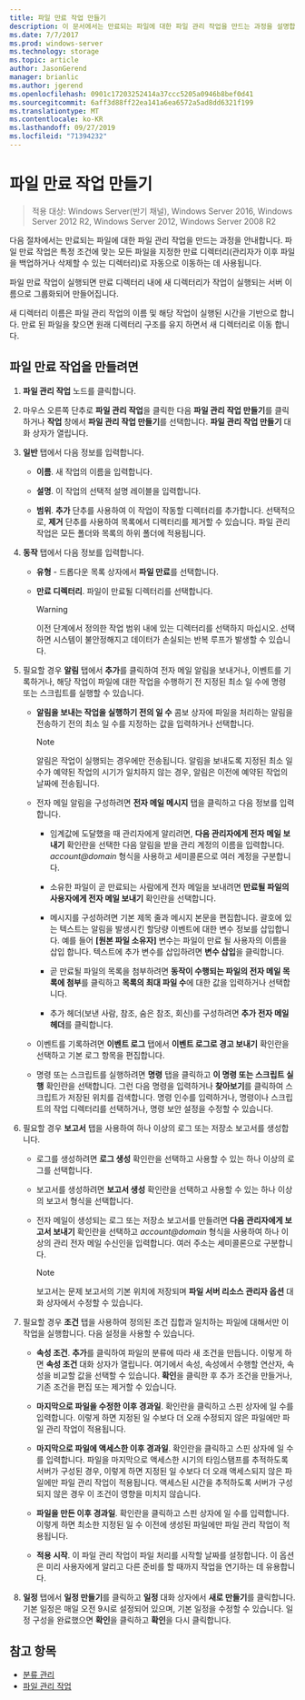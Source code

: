 ```yaml
---
title: 파일 만료 작업 만들기
description: 이 문서에서는 만료되는 파일에 대한 파일 관리 작업을 만드는 과정을 설명합니다.
ms.date: 7/7/2017
ms.prod: windows-server
ms.technology: storage
ms.topic: article
author: JasonGerend
manager: brianlic
ms.author: jgerend
ms.openlocfilehash: 0901c17203252414a37ccc5205a0946b8bef0d41
ms.sourcegitcommit: 6aff3d88ff22ea141a6ea6572a5ad8dd6321f199
ms.translationtype: MT
ms.contentlocale: ko-KR
ms.lasthandoff: 09/27/2019
ms.locfileid: "71394232"
---
```

# <a name="create-a-file-expiration-task"></a>파일 만료 작업 만들기

> 적용 대상: Windows Server(반기 채널), Windows Server 2016, Windows Server 2012 R2, Windows Server 2012, Windows Server 2008 R2

다음 절차에서는 만료되는 파일에 대한 파일 관리 작업을 만드는 과정을 안내합니다. 파일 만료 작업은 특정 조건에 맞는 모든 파일을 지정한 만료 디렉터리(관리자가 이후 파일을 백업하거나 삭제할 수 있는 디렉터리)로 자동으로 이동하는 데 사용됩니다.

파일 만료 작업이 실행되면 만료 디렉터리 내에 새 디렉터리가 작업이 실행되는 서버 이름으로 그룹화되어 만들어집니다.

새 디렉터리 이름은 파일 관리 작업의 이름 및 해당 작업이 실행된 시간을 기반으로 합니다. 만료 된 파일을 찾으면 원래 디렉터리 구조를 유지 하면서 새 디렉터리로 이동 합니다.

## <a name="to-create-a-file-expiration-task"></a>파일 만료 작업을 만들려면

1. **파일 관리 작업** 노드를 클릭합니다.

2. 마우스 오른쪽 단추로 **파일 관리 작업**을 클릭한 다음 **파일 관리 작업 만들기**를 클릭하거나 **작업** 창에서 **파일 관리 작업 만들기**를 선택합니다. **파일 관리 작업 만들기** 대화 상자가 열립니다.

3. **일반** 탭에서 다음 정보를 입력합니다.

   -   **이름**. 새 작업의 이름을 입력합니다.  

   -   **설명**. 이 작업의 선택적 설명 레이블을 입력합니다.  
    
   -   **범위**. **추가** 단추를 사용하여 이 작업이 작동할 디렉터리를 추가합니다. 선택적으로, **제거** 단추를 사용하여 목록에서 디렉터리를 제거할 수 있습니다. 파일 관리 작업은 모든 폴더와 목록의 하위 폴더에 적용됩니다.

4. **동작** 탭에서 다음 정보를 입력합니다.

   - **유형** - 드롭다운 목록 상자에서 **파일 만료**를 선택합니다.

   - **만료 디렉터리**. 파일이 만료될 디렉터리를 선택합니다.

     > [!Warning]
     > 이전 단계에서 정의한 작업 범위 내에 있는 디렉터리를 선택하지 마십시오. 선택하면 시스템이 불안정해지고 데이터가 손실되는 반복 루프가 발생할 수 있습니다.

5. 필요할 경우 **알림** 탭에서 **추가**를 클릭하여 전자 메일 알림을 보내거나, 이벤트를 기록하거나, 해당 작업이 파일에 대한 작업을 수행하기 전 지정된 최소 일 수에 명령 또는 스크립트를 실행할 수 있습니다.

   - **알림을 보내는 작업을 실행하기 전의 일 수** 콤보 상자에 파일을 처리하는 알림을 전송하기 전의 최소 일 수를 지정하는 값을 입력하거나 선택합니다.

     > [!Note]
     > 알림은 작업이 실행되는 경우에만 전송됩니다. 알림을 보내도록 지정된 최소 일 수가 예약된 작업의 시기가 일치하지 않는 경우, 알림은 이전에 예약된 작업의 날짜에 전송됩니다.

   - 전자 메일 알림을 구성하려면 **전자 메일 메시지** 탭을 클릭하고 다음 정보를 입력합니다.

     - 임계값에 도달했을 때 관리자에게 알리려면, **다음 관리자에게 전자 메일 보내기** 확인란을 선택한 다음 알림을 받을 관리 계정의 이름을 입력합니다. <em>account@domain</em>  형식을 사용하고 세미콜론으로 여러 계정을 구분합니다.  

     - 소유한 파일이 곧 만료되는 사람에게 전자 메일을 보내려면 **만료될 파일의 사용자에게 전자 메일 보내기** 확인란을 선택합니다.

     - 메시지를 구성하려면 기본 제목 줄과 메시지 본문을 편집합니다. 괄호에 있는 텍스트는 알림을 발생시킨 할당량 이벤트에 대한 변수 정보를 삽입합니다. 예를 들어 **\[원본 파일 소유자\]** 변수는 파일이 만료 될 사용자의 이름을 삽입 합니다. 텍스트에 추가 변수를 삽입하려면 **변수 삽입**을 클릭합니다.

     - 곧 만료될 파일의 목록을 첨부하려면 **동작이 수행되는 파일의 전자 메일 목록에 첨부**를 클릭하고 **목록의 최대 파일 수**에 대한 값을 입력하거나 선택합니다.

     - 추가 헤더(보낸 사람, 참조, 숨은 참조, 회신)를 구성하려면 **추가 전자 메일 헤더**를 클릭합니다.  

   - 이벤트를 기록하려면 **이벤트 로그** 탭에서 **이벤트 로그로 경고 보내기** 확인란을 선택하고 기본 로그 항목을 편집합니다.  

   - 명령 또는 스크립트를 실행하려면 **명령** 탭을 클릭하고 **이 명령 또는 스크립트 실행** 확인란을 선택합니다. 그런 다음 명령을 입력하거나 **찾아보기**를 클릭하여 스크립트가 저장된 위치를 검색합니다. 명령 인수를 입력하거나, 명령이나 스크립트의 작업 디렉터리를 선택하거나, 명령 보안 설정을 수정할 수 있습니다.

6. 필요할 경우 **보고서** 탭을 사용하여 하나 이상의 로그 또는 저장소 보고서를 생성합니다.

   - 로그를 생성하려면 **로그 생성** 확인란을 선택하고 사용할 수 있는 하나 이상의 로그를 선택합니다.  

   - 보고서를 생성하려면 **보고서 생성** 확인란을 선택하고 사용할 수 있는 하나 이상의 보고서 형식을 선택합니다.  

   - 전자 메일이 생성되는 로그 또는 저장소 보고서를 만들려면 **다음 관리자에게 보고서 보내기** 확인란을 선택하고 <em>account@domain</em> 형식을 사용하여 하나 이상의 관리 전자 메일 수신인을 입력합니다. 여러 주소는 세미콜론으로 구분합니다.

     > [!Note]
     > 보고서는 문제 보고서의 기본 위치에 저장되며 **파일 서버 리소스 관리자 옵션** 대화 상자에서 수정할 수 있습니다.
        
7. 필요할 경우 **조건** 탭을 사용하여 정의된 조건 집합과 일치하는 파일에 대해서만 이 작업을 실행합니다. 다음 설정을 사용할 수 있습니다.

    -   **속성 조건**. **추가**를 클릭하여 파일의 분류에 따라 새 조건을 만듭니다. 이렇게 하면 **속성 조건** 대화 상자가 열립니다. 여기에서 속성, 속성에서 수행할 연산자, 속성을 비교할 값을 선택할 수 있습니다. **확인**을 클릭한 후 추가 조건을 만들거나, 기존 조건을 편집 또는 제거할 수 있습니다.

    -   **마지막으로 파일을 수정한 이후 경과일**. 확인란을 클릭하고 스핀 상자에 일 수를 입력합니다. 이렇게 하면 지정된 일 수보다 더 오래 수정되지 않은 파일에만 파일 관리 작업이 적용됩니다.

    -   **마지막으로 파일에 액세스한 이후 경과일**. 확인란을 클릭하고 스핀 상자에 일 수를 입력합니다. 파일을 마지막으로 액세스한 시기의 타임스탬프를 추적하도록 서버가 구성된 경우, 이렇게 하면 지정된 일 수보다 더 오래 액세스되지 않은 파일에만 파일 관리 작업이 적용됩니다. 액세스된 시간을 추적하도록 서버가 구성되지 않은 경우 이 조건이 영향을 미치지 않습니다.

    -   **파일을 만든 이후 경과일**. 확인란을 클릭하고 스핀 상자에 일 수를 입력합니다. 이렇게 하면 최소한 지정된 일 수 이전에 생성된 파일에만 파일 관리 작업이 적용됩니다.  

    -   **적용 시작**. 이 파일 관리 작업이 파일 처리를 시작할 날짜를 설정합니다. 이 옵션은 미리 사용자에게 알리고 다른 준비를 할 때까지 작업을 연기하는 데 유용합니다.

8. **일정** 탭에서 **일정 만들기**를 클릭하고 **일정** 대화 상자에서 **새로 만들기**를 클릭합니다. 기본 일정은 매일 오전 9시로 설정되어 있으며, 기본 일정을 수정할 수 있습니다. 일정 구성을 완료했으면 **확인**을 클릭하고 **확인**을 다시 클릭합니다.

## <a name="see-also"></a>참고 항목

-   [분류 관리](classification-management.md)
-   [파일 관리 작업](file-management-tasks.md)